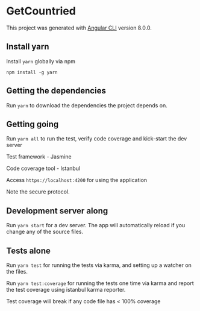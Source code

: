 # GetCountried

This project was generated with [Angular CLI](https://github.com/angular/angular-cli) version 8.0.0.

## Install yarn
Install `yarn` globally via npm

`npm install -g yarn` 

## Getting the dependencies

Run `yarn` to download the dependencies the project depends on.

## Getting going

Run `yarn all` to run the test, verify code coverage and kick-start the dev server

Test framework - Jasmine

Code coverage tool - Istanbul

Access `https://localhost:4200` for using the application 

Note the secure protocol. 

## Development server along
  
Run `yarn start` for a dev server. The app will automatically reload if you change any of the source files.

## Tests alone
  
Run `yarn test` for running the tests via karma, and setting up a watcher on the files.

Run `yarn test:coverage` for running the tests one time via karma and report the test coverage using istanbul karma reporter.

Test coverage will break if any code file has < 100% coverage
